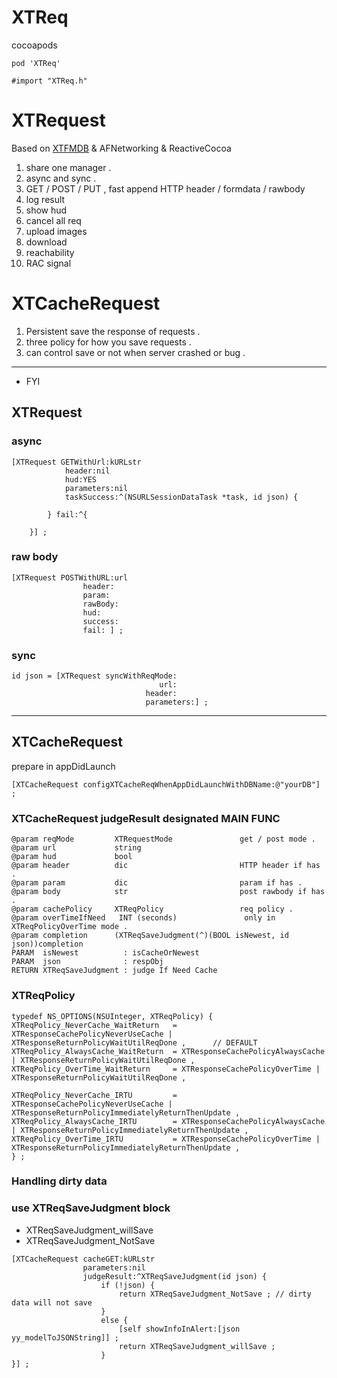 # XTReq

cocoapods 
```
pod 'XTReq'
```

```
#import "XTReq.h"
```

# XTRequest

Based on [XTFMDB](https://github.com/Akateason/XTFMDB) & AFNetworking & ReactiveCocoa
1.  share one manager .
2.  async and sync .
3.  GET / POST / PUT , fast append HTTP header / formdata / rawbody
4.  log result
5.  show hud
6. cancel all req
7. upload images
8. download
9. reachability
10. RAC signal

#  XTCacheRequest
1.  Persistent save the response of requests .
2.  three policy for how you save requests .
3.  can control save or not when server crashed or bug .

---

* FYI

## XTRequest
### async
```
[XTRequest GETWithUrl:kURLstr
            header:nil
            hud:YES
            parameters:nil
            taskSuccess:^(NSURLSessionDataTask *task, id json) {

        } fail:^{

    }] ;
```

### raw body
```
[XTRequest POSTWithURL:url
                header:
                param:
                rawBody:
                hud:
                success:
                fail: ] ;
```

### sync
```
id json = [XTRequest syncWithReqMode:
                                 url:
                              header:
                              parameters:] ;
```


---

## XTCacheRequest

prepare in appDidLaunch
```
[XTCacheRequest configXTCacheReqWhenAppDidLaunchWithDBName:@"yourDB"] ;

```


###  XTCacheRequest judgeResult designated MAIN FUNC
```
@param reqMode         XTRequestMode               get / post mode .
@param url             string
@param hud             bool
@param header          dic                         HTTP header if has .
@param param           dic                         param if has .
@param body            str                         post rawbody if has .
@param cachePolicy     XTReqPolicy                 req policy .
@param overTimeIfNeed   INT (seconds)               only in XTReqPolicyOverTime mode .
@param completion      (XTReqSaveJudgment(^)(BOOL isNewest, id json))completion
PARAM  isNewest          : isCacheOrNewest
PARAM  json              : respObj
RETURN XTReqSaveJudgment : judge If Need Cache
```


### XTReqPolicy
```
typedef NS_OPTIONS(NSUInteger, XTReqPolicy) {
XTReqPolicy_NeverCache_WaitReturn   = XTResponseCachePolicyNeverUseCache | XTResponseReturnPolicyWaitUtilReqDone ,      // DEFAULT
XTReqPolicy_AlwaysCache_WaitReturn  = XTResponseCachePolicyAlwaysCache | XTResponseReturnPolicyWaitUtilReqDone ,
XTReqPolicy_OverTime_WaitReturn     = XTResponseCachePolicyOverTime | XTResponseReturnPolicyWaitUtilReqDone ,

XTReqPolicy_NeverCache_IRTU         = XTResponseCachePolicyNeverUseCache | XTResponseReturnPolicyImmediatelyReturnThenUpdate ,
XTReqPolicy_AlwaysCache_IRTU        = XTResponseCachePolicyAlwaysCache | XTResponseReturnPolicyImmediatelyReturnThenUpdate ,
XTReqPolicy_OverTime_IRTU           = XTResponseCachePolicyOverTime | XTResponseReturnPolicyImmediatelyReturnThenUpdate ,
} ;

```


### Handling dirty data
### use XTReqSaveJudgment block 
* XTReqSaveJudgment_willSave
* XTReqSaveJudgment_NotSave

```
[XTCacheRequest cacheGET:kURLstr
                parameters:nil
                judgeResult:^XTReqSaveJudgment(id json) {
                    if (!json) {
                        return XTReqSaveJudgment_NotSave ; // dirty data will not save
                    }
                    else {
                        [self showInfoInAlert:[json yy_modelToJSONString]] ;
                        return XTReqSaveJudgment_willSave ;
                    }
}] ;
```



